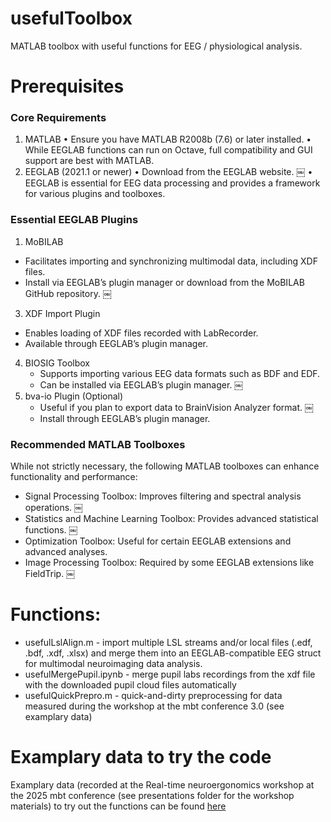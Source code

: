 # usefulToolbox
MATLAB toolbox with useful functions for EEG / physiological analysis.
 
# Prerequisites
### Core Requirements
1. MATLAB
	•	Ensure you have MATLAB R2008b (7.6) or later installed.
	•	While EEGLAB functions can run on Octave, full compatibility and GUI support are best with MATLAB.
2. EEGLAB (2021.1 or newer)
	•	Download from the EEGLAB website. ￼
	•	EEGLAB is essential for EEG data processing and provides a framework for various plugins and toolboxes.

### Essential EEGLAB Plugins
1. MoBILAB
  - Facilitates importing and synchronizing multimodal data, including XDF files.
  - Install via EEGLAB’s plugin manager or download from the MoBILAB GitHub repository. ￼
3. XDF Import Plugin
  - Enables loading of XDF files recorded with LabRecorder.
  - Available through EEGLAB’s plugin manager.
4. BIOSIG Toolbox
	- Supports importing various EEG data formats such as BDF and EDF.
	- Can be installed via EEGLAB’s plugin manager. ￼
5. bva-io Plugin (Optional)
	- Useful if you plan to export data to BrainVision Analyzer format. ￼
	- Install through EEGLAB’s plugin manager.
 
### Recommended MATLAB Toolboxes
While not strictly necessary, the following MATLAB toolboxes can enhance functionality and performance:
- Signal Processing Toolbox: Improves filtering and spectral analysis operations. ￼
- Statistics and Machine Learning Toolbox: Provides advanced statistical functions. ￼
- Optimization Toolbox: Useful for certain EEGLAB extensions and advanced analyses.
- Image Processing Toolbox: Required by some EEGLAB extensions like FieldTrip. ￼

# Functions:
- usefulLslAlign.m - import multiple LSL streams and/or local files (.edf, .bdf, .xdf, .xlsx) and merge them into an EEGLAB-compatible EEG struct for multimodal neuroimaging data analysis.
- usefulMergePupil.ipynb - merge pupil labs recordings from the xdf file with the downloaded pupil cloud files automatically
- usefulQuickPrepro.m - quick-and-dirty preprocessing for data measured during the workshop at the mbt conference 3.0 (see examplary data)

# Examplary data to try the code
Examplary data (recorded at the Real-time neuroergonomics workshop at the 2025 mbt conference (see presentations folder for the workshop materials) to try out the functions can be found [here](https://nextcloud.mbraintrain.com/s/GgCqTpkHmxedjGs)
